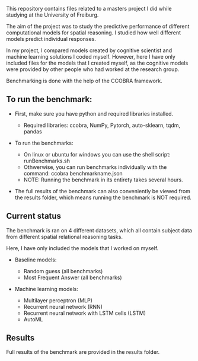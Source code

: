 This repository contains files related to a masters project I did while studying at the University of Freiburg.

The aim of the project was to study the predictive performance of different computational models for spatial reasoning. I studied how well different models predict individual responses.

In my project, I compared models created by cognitive scientist and machine learning solutions I coded myself. However, here I have only included files for the models that I created myself, as the cognitive models were provided by other people who had worked at the research group.

Benchmarking is done with the help of the CCOBRA framework.

## To run the benchmark:

* First, make sure you have python and required libraries installed.
    * Required libraries: ccobra, NumPy, Pytorch, auto-sklearn, tqdm, pandas

	   
* To run the benchmarks:
    * On linux or ubuntu for windows you can use the shell script: runBenchmarks.sh
    * Othwerwise, you can run benchmarks individually with the command: ccobra benchmarkname.json
    * NOTE: Running the benchmark in its entirety takes several hours.

* The full results of the benchmark can also conveniently be viewed from the results folder, which means running the benchmark is NOT required.



## Current status
The benchmark is ran on 4 different datasets, which all contain subject data from different spatial relational reasoning tasks.

Here, I have only included the models that I worked on myself.

* Baseline models:
    * Random guess (all benchmarks)
    * Most Frequent Answer (all benchmarks)

* Machine learning models:
    * Multilayer perceptron (MLP) 
    * Recurrent neural network (RNN)
    * Recurrent neural network with LSTM cells (LSTM)
    * AutoML 


## Results

Full results of the benchmark are provided in the results folder. 